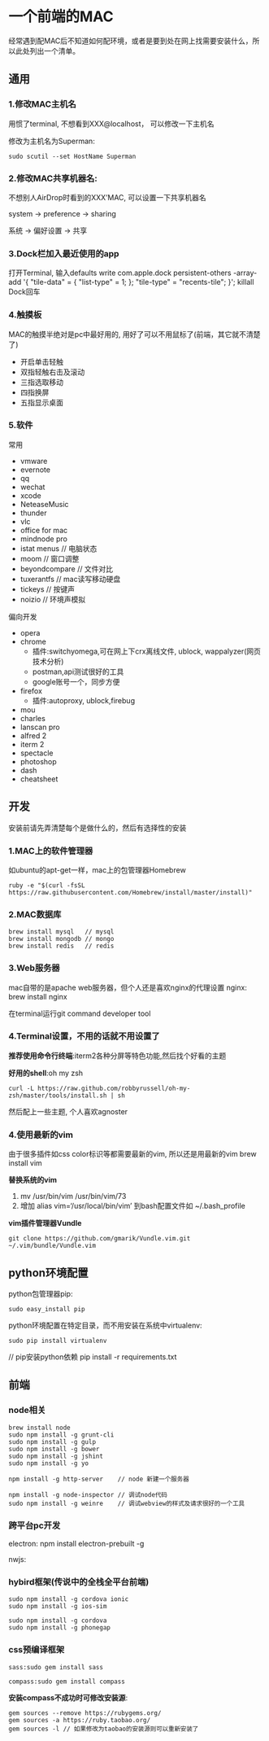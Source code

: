 # 一个前端的MAC
经常遇到配MAC后不知道如何配环境，或者是要到处在网上找需要安装什么，所以此处列出一个清单。

## 通用
### 1.修改MAC主机名
用惯了terminal, 不想看到XXX@localhost， 可以修改一下主机名

修改为主机名为Superman:

```
sudo scutil --set HostName Superman
```

### 2.修改MAC共享机器名:
不想别人AirDrop时看到的XXX’MAC, 可以设置一下共享机器名 

system -> preference -> sharing

系统 -> 偏好设置 -> 共享

### 3.Dock栏加入最近使用的app
打开Terminal, 输入defaults write com.apple.dock persistent-others -array-add
'{ "tile-data" = { "list-type" = 1; }; "tile-type" = "recents-tile"; }';
killall Dock回车

### 4.触摸板
MAC的触摸半绝对是pc中最好用的, 用好了可以不用鼠标了(前端，其它就不清楚了)

- 开启单击轻触
- 双指轻触右击及滚动
- 三指选取移动
- 四指换屏
- 五指显示桌面

### 5.软件

常用

- vmware
- evernote
- qq
- wechat
- xcode
- NeteaseMusic
- thunder
- vlc
- office for mac
- mindnode pro
- istat menus   // 电脑状态
- moom          // 窗口调整
- beyondcompare // 文件对比
- tuxerantfs    // mac读写移动硬盘
- tickeys       // 按键声
- noizio        // 环境声模拟

偏向开发

- opera
- chrome
  - 插件:switchyomega,可在网上下crx离线文件, ublock, wappalyzer(网页技术分析)
  - postman,api测试很好的工具
  - google账号一个，同步方便
- firefox
  - 插件:autoproxy, ublock,firebug
- mou
- charles
- lanscan pro
- alfred 2
- iterm 2
- spectacle
- photoshop
- dash
- cheatsheet


## 开发
安装前请先弄清楚每个是做什么的，然后有选择性的安装

### 1.MAC上的软件管理器
如ubuntu的apt-get一样，mac上的包管理器Homebrew

```
ruby -e "$(curl -fsSL https://raw.githubusercontent.com/Homebrew/install/master/install)"
```

### 2.MAC数据库

```
brew install mysql   // mysql
brew install mongodb // mongo
brew install redis   // redis
```

### 3.Web服务器
mac自带的是apache web服务器，但个人还是喜欢nginx的代理设置
nginx: brew install nginx

在terminal运行git
command developer tool

### 4.Terminal设置，不用的话就不用设置了

__推荐使用命令行终端__:iterm2各种分屏等特色功能,然后找个好看的主题

__好用的shell__:oh my zsh

```
curl -L https://raw.github.com/robbyrussell/oh-my-zsh/master/tools/install.sh | sh
```

然后配上一些主题, 个人喜欢agnoster

### 4.使用最新的vim
由于很多插件如css color标识等都需要最新的vim, 所以还是用最新的vim
brew install vim

__替换系统的vim__

1. mv /usr/bin/vim /usr/bin/vim/73
2. 增加 alias vim=‘/usr/local/bin/vim’ 到bash配置文件如 ~/.bash_profile


__vim插件管理器Vundle__

```
git clone https://github.com/gmarik/Vundle.vim.git ~/.vim/bundle/Vundle.vim
```


## python环境配置
python包管理器pip:

```
sudo easy_install pip
```

python环境配置在特定目录，而不用安装在系统中virtualenv:

```
sudo pip install virtualenv
```

// pip安装python依赖
pip install -r requirements.txt


## 前端

### node相关
```
brew install node
sudo npm install -g grunt-cli
sudo npm install -g gulp
sudo npm install -g bower
sudo npm install -g jshint
sudo npm install -g yo

npm install -g http-server    // node 新建一个服务器

npm install -g node-inspector // 调试node代码
sudo npm install -g weinre    // 调试webview的样式及请求很好的一个工具
```

### 跨平台pc开发
electron:
npm install electron-prebuilt -g

nwjs:

### hybird框架(传说中的全栈全平台前端)

```
sudo npm install -g cordova ionic
sudo npm install -g ios-sim

sudo npm install -g cordova
sudo npm install -g phonegap
```

### css预编译框架

```
sass:sudo gem install sass

compass:sudo gem install compass
```

__安装compass不成功时可修改安装源__:

```
gem sources --remove https://rubygems.org/
gem sources -a https://ruby.taobao.org/
gem sources -l // 如果修改为taobao的安装源则可以重新安装了
```
